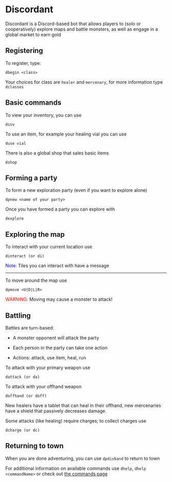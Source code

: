 # Discordant 

Discordant is a Discord-based bot that allows players to (solo or cooperatively) explore maps and battle monsters, as well as engage in a global market to earn gold

## Registering

To register, type:

    dbegin <class>

Your choices for class are `healer` and `mercenary`, for more information type `dclasses`

## Basic commands

To view your inventory, you can use 

    dinv

To use an item, for example your healing vial you can use

    duse vial

There is also a global shop that sales basic items

    dshop

## Forming a party

To form a new exploration party (even if you want to explore alone)

    dpnew <name of your party>

Once you have formed a party you can explore with

    dexplore

## Exploring the map

To interact with your current location use

    dinteract (or di)

<span style="color:blue">Note:</span> Tiles you can interact with have a message

---

To move around the map use

    dpmove <U|D|L|R>

<span style="color:red">WARNING:</span> Moving may cause a monster to attack!

## Battling

Battles are turn-based:

* A monster opponent will attack the party

* Each person in the party can take one action

* Actions: attack, use item, heal, run

To attack with your primary weapon use

    dattack (or da)

To attack with your offhand weapon

    doffhand (or doff)

New healers have a tablet that can heal in their offhand, new mercenaries have a shield that passively decreases damage.

Some attacks (like healing) require charges; to collect charges use

    dcharge (or dc)

## Returning to town

When you are done adventuring, you can use `dpdisband` to return to town

For additional information on available commands use `dhelp`, `dhelp <commandName>` or check out [the commands page](commands.md)